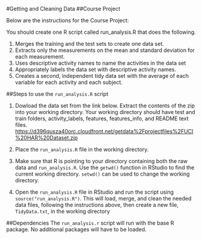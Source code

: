 #Getting and Cleaning Data
##Course Project

Below are the instructions for the Course Project:

You should create one R script called run_analysis.R that does the following.

1. Merges the training and the test sets to create one data set.
2. Extracts only the measurements on the mean and standard deviation for each measurement.
3. Uses descriptive activity names to name the activities in the data set
4. Appropriately labels the data set with descriptive activity names.
5. Creates a second, independent tidy data set with the average of each variable for each activity and each subject.

##Steps to use the `run_analysis.R` script
1. Dowload the data set from the link below. Extract the contents of the zip into your working directory. Your working directory should have test and train folders, activity_labels, features, features_info, and README text files.
https://d396qusza40orc.cloudfront.net/getdata%2Fprojectfiles%2FUCI%20HAR%20Dataset.zip 

2. Place the `run_analysis.R` file in the working directory. 

3. Make sure that R is pointing to your directory containing both the raw data and `run_analysis.R`. Use the `getwd()` function in RStudio to find the current working directory. `setwd()` can be used to change the working directory. 

4. Open the `run_analysis.R` file in RStudio and run the script using `source("run_analysis.R")`. This will load, merge, and clean the needed data files, following the instructions above, then create a new file, `TidyData.txt`, in the working directory

##Dependencies
The `run_analysis.r` script will run with the base R package. No additional packages will have to be loaded. 
